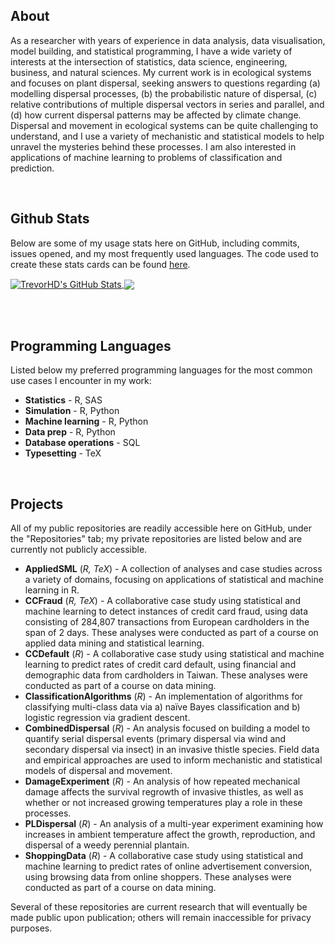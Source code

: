 ## About

As a researcher with years of experience in data analysis, data visualisation, model building, and statistical programming, I have a wide variety of interests at the intersection of statistics, data science, engineering, business, and natural sciences. My current work is in ecological systems and focuses on plant dispersal, seeking answers to questions regarding (a) modelling dispersal processes, (b) the probabilistic nature of dispersal, (c) relative contributions of multiple dispersal vectors in series and parallel, and (d) how current dispersal patterns may be affected by climate change. Dispersal and movement in ecological systems can be quite challenging to understand, and I use a variety of mechanistic and statistical models to help unravel the mysteries behind these processes. I am also interested in applications of machine learning to problems of classification and prediction.

<br/>

## Github Stats

Below are some of my usage stats here on GitHub, including commits, issues opened, and my most frequently used languages. The code used to create these stats cards can be found [here](https://github.com/anuraghazra/github-readme-stats).

<a href="https://github.com/TrevorHD/TrevorHD">
  <img align="center" src="https://github-readme-stats.vercel.app/api?username=TrevorHD&rank_icon=github&show_icons=true&line_height=30&include_all_commits=true&number_format=long&hide=prs,contribs&title_color=00AEFF&text_color=00AEFF&icon_color=00AEFF&bg_color=00000000&custom_title=Public%20Repository%20Activity" alt="TrevorHD's GitHub Stats"/>
</a>

<a href="https://github.com/TrevorHD/TrevorHD">
  <img align="center" src="https://github-readme-stats.vercel.app/api/top-langs/?username=TrevorHD&layout=compact&card_width=300&langs_count=6&hide=Tcl&size_weight=0.5&count_weight=0.5&title_color=00AEFF&text_color=00AEFF&icon_color=00AEFF&bg_color=00000000"/>
</a>

<br/><br/>

## Programming Languages

Listed below my preferred programming languages for the most common use cases I encounter in my work:

* **Statistics** - R, SAS
* **Simulation** - R, Python
* **Machine learning** - R, Python
* **Data prep** - R, Python
* **Database operations** - SQL
* **Typesetting** - TeX

<br/>

## Projects

All of my public repositories are readily accessible here on GitHub, under the "Repositories" tab; my private repositories are listed below and are currently not publicly accessible.

* **AppliedSML** (*R, TeX*) - A collection of analyses and case studies across a variety of domains, focusing on applications of statistical and machine learning in R.
* **CCFraud** (*R, TeX*) - A collaborative case study using statistical and machine learning to detect instances of credit card fraud, using data consisting of 284,807 transactions from European cardholders in the span of 2 days. These analyses were conducted as part of a course on applied data mining and statistical learning.
* **CCDefault** (*R*) - A collaborative case study using statistical and machine learning to predict rates of credit card default, using financial and demographic data from cardholders in Taiwan. These analyses were conducted as part of a course on data mining.
* **ClassificationAlgorithms** (*R*) - An implementation of algorithms for classifying multi-class data via a) naïve Bayes classification and b) logistic regression via gradient descent.
* **CombinedDispersal** (*R*) - An analysis focused on building a model to quantify serial dispersal events (primary dispersal via wind and secondary dispersal via insect) in an invasive thistle species. Field data and empirical approaches are used to inform mechanistic and statistical models of dispersal and movement.
* **DamageExperiment** (*R*) - An analysis of how repeated mechanical damage affects the survival regrowth of invasive thistles, as well as whether or not increased growing temperatures play a role in these processes.
* **PLDispersal** (*R*) - An analysis of a multi-year experiment examining how increases in ambient temperature affect the growth, reproduction, and dispersal of a weedy perennial plantain.
* **ShoppingData** (*R*) - A collaborative case study using statistical and machine learning to predict rates of online advertisement conversion, using browsing data from online shoppers. These analyses were conducted as part of a course on data mining.

Several of these repositories are current research that will eventually be made public upon publication; others will remain inaccessible for privacy purposes.
